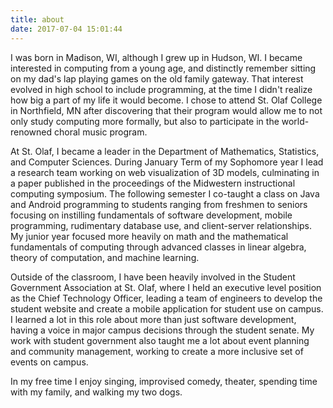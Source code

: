 ```yaml
---
title: about
date: 2017-07-04 15:01:44
---
```


I was born in Madison, WI, although I grew up in Hudson, WI. I became interested in computing from a young age, and distinctly remember sitting on my dad's lap playing games on the old family gateway. That interest evolved in high school to include programming, at the time I didn't realize how big a part of my life it would become. I chose to attend St. Olaf College in Northfield, MN after discovering that their program would allow me to not only study computing more formally, but also to participate in the world-renowned choral music program.

At St. Olaf, I became a leader in the Department of Mathematics, Statistics, and Computer Sciences. During January Term of my Sophomore year I lead a research team working on web visualization of 3D models, culminating in a paper published in the proceedings of the Midwestern instructional computing symposium. The following semester I co-taught a class on Java and Android programming to students ranging from freshmen to seniors focusing on instilling fundamentals of software development, mobile programming, rudimentary database use, and client-server relationships. My junior year focused more heavily on math and the mathematical fundamentals of computing through advanced classes in linear algebra, theory of computation, and machine learning.

Outside of the classroom, I have been heavily involved in the Student Government Association at St. Olaf, where I held an executive level position as the Chief Technology Officer, leading a team of engineers to develop the student website and create a mobile application for student use on campus. I learned a lot in this role about more than just software development, having a voice in major campus decisions through the student senate. My work with student government also taught me a lot about event planning and community management, working to create a more inclusive set of events on campus.

In my free time I enjoy singing, improvised comedy, theater, spending time with my family, and walking my two dogs.
